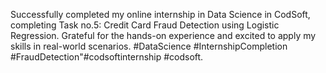 Successfully completed my online internship in Data Science in CodSoft, completing Task no.5: Credit Card Fraud Detection using Logistic Regression. Grateful for the hands-on experience and excited to apply my skills in real-world scenarios. #DataScience #InternshipCompletion #FraudDetection"#codsoftinternship #codsoft.
